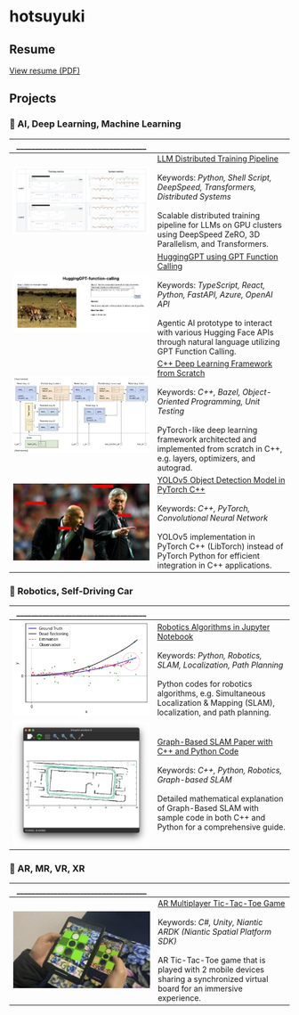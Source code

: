 # hotsuyuki

<!--
**hotsuyuki/hotsuyuki** is a ✨ _special_ ✨ repository because its `README.md` (this file) appears on your GitHub profile.

Here are some ideas to get you started:

- 🔭 I’m currently working on ...
- 🌱 I’m currently learning ...
- 👯 I’m looking to collaborate on ...
- 🤔 I’m looking for help with ...
- 💬 Ask me about ...
- 📫 How to reach me: ...
- 😄 Pronouns: ...
- ⚡ Fun fact: ...
-->

## Resume

[View resume (PDF)](https://hotsuyuki.github.io/hotsuyuki/Hotsuyuki_Kawanishi_resume.pdf)

## Projects

### 🧠 AI, Deep Learning, Machine Learning 

| ___________________________________ |  |
| :---: | :--- |
| <img src="./image/ucllm_nedo_prod.png" style="width: 300px"/> | [LLM Distributed Training Pipeline](https://github.com/matsuolab/ucllm_nedo_prod?tab=readme-ov-file#contributors) <br><br> Keywords: *Python, Shell Script, DeepSpeed, Transformers, Distributed Systems* <br><br> Scalable distributed training pipeline for LLMs on GPU clusters using DeepSpeed ZeRO, 3D Parallelism, and Transformers. |
| <img src="./image/HuggingGPT-function-calling.png" style="width: 300px"/> | [HuggingGPT using GPT Function Calling](https://github.com/hotsuyuki/HuggingGPT-function-calling) <br><br> Keywords: *TypeScript, React, Python, FastAPI, Azure, OpenAI API* <br><br> Agentic AI prototype to interact with various Hugging Face APIs through natural language utilizing GPT Function Calling. |
| <img src="./image/tensorward.png" style="width: 300px"/> | [C++ Deep Learning Framework from Scratch](https://github.com/hotsuyuki/tensorward) <br><br> Keywords: *C++, Bazel, Object-Oriented Programming, Unit Testing* <br><br> PyTorch-like deep learning framework architected and implemented from scratch in C++, e.g. layers, optimizers, and autograd. |
| <img src="./image/YOLOv5_PyTorch_cpp.png" style="width: 300px"/> | [YOLOv5 Object Detection Model in PyTorch C++](https://github.com/hotsuyuki/YOLOv5_PyTorch_cpp) <br><br> Keywords: *C++, PyTorch, Convolutional Neural Network* <br><br> YOLOv5 implementation in PyTorch C++ (LibTorch) instead of PyTorch Python for efficient integration in C++ applications. |

### 🤖 Robotics, Self-Driving Car

| ___________________________________ |  |
| :---: | :--- |
| <img src="./image/IpynbRobotics.png" style="width: 300px"/> | [Robotics Algorithms in Jupyter Notebook](https://github.com/hotsuyuki/IpynbRobotics) <br><br> Keywords: *Python, Robotics, SLAM, Localization, Path Planning* <br><br> Python codes for robotics algorithms, e.g. Simultaneous Localization & Mapping (SLAM), localization, and path planning. |
| <img src="./image/Graph-Based-SLAM.png" style="width: 300px"/> | [Graph-Based SLAM Paper with C++ and Python Code](https://github.com/hotsuyuki/Graph-Based-SLAM) <br><br> Keywords: *C++, Python, Robotics, Graph-based SLAM* <br><br> Detailed mathematical explanation of Graph-Based SLAM with sample code in both C++ and Python for a comprehensive guide. |

### 🥽 AR, MR, VR, XR

| ___________________________________ |  |
| :---: | :--- |
| <img src="./image/niantic_lightship_tictactoe.png" style="width: 300px"/> | [AR Multiplayer Tic-Tac-Toe Game](https://github.com/hotsuyuki/niantic_lightship_tictactoe) <br><br> Keywords: *C#, Unity, Niantic ARDK (Niantic Spatial Platform SDK)* <br><br> AR Tic-Tac-Toe game that is played with 2 mobile devices sharing a synchronized virtual board for an immersive experience. |
